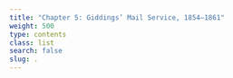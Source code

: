 ```yaml
---
title: "Chapter 5: Giddings’ Mail Service, 1854–1861"
weight: 500
type: contents
class: list
search: false
slug: .
---
```

